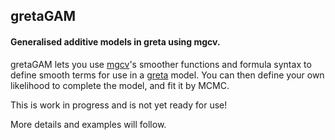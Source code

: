 ## gretaGAM

#### Generalised additive models in greta using mgcv.

gretaGAM lets you use [mgcv](https://CRAN.R-project.org/package=mgcv)'s smoother functions and formula syntax to define smooth terms for use in a [greta](https://goldingn.github.io/greta) model.
You can then define your own likelihood to complete the model, and fit it by MCMC.

This is work in progress and is not yet ready for use!

More details and examples will follow.


